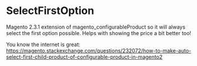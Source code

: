 # SelectFirstOption
Magento 2.3.1 extension of magento_configurableProduct so it will always select the first option possible. Helps with showing the price a bit better too!

You know the internet is great:
https://magento.stackexchange.com/questions/232072/how-to-make-auto-select-first-child-product-of-configurable-product-in-magento2

